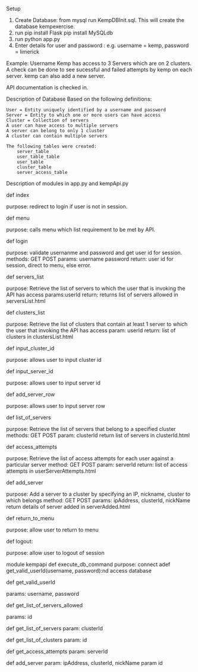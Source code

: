 

Setup
1. Create Database: from mysql run KempDBInit.sql. 
This will create the database kempexercise.
2. run 
    pip install Flask
    pip install MySQLdb
2. run python app.py
3. Enter details for user and password : e.g. username = kemp, password = limerick

 Example: Username Kemp has access to 3 Servers which are on 2 clusters.  
        A check can be done to see sucessful and failed attempts by kemp on each server. 
        kemp can also add a new server.  


API documentation is checked in. 


 
Description of Database
Based on the following definitions:

    User = Entity uniquely identified by a username and password
    Server = Entity to which one or more users can have access
    Cluster = Collection of servers
    A user can have access to multiple servers
    A server can belong to only 1 cluster
    A cluster can contain multiple servers
    
    The following tables were created:
        server_table
        user_table_table
        user_table
        cluster_table
        server_access_table
 
 
        
Description of modules in app.py and kempApi.py

def index

  purpose: redirect to login if user is not in session.  

def menu

  purpose: calls menu which list requirement to be met by API.

def login

  purpose: validate usernanme and password and get user id for session. 
  methods: GET POST
  params: username password
  return: user id for session, direct to menu, else error. 

def servers_list

  purpose: Retrieve the list of servers to which the user that is invoking the API has access
  params:userId
  return: returns list of servers allowed in serversList.html

def clusters_list

  purpose: Retrieve the list of clusters that contain at least 1 server to which the user that invoking the API has access
  param: userId
  return: list of clusters in clustersList.html

def input_cluster_id

  purpose: allows user to input cluster id 

def input_server_id

  purpose: allows user to input server id 

def add_server_row

  purpose: allows user to input server row

def list_of_servers

  purpose: Retrieve the list of servers that belong to a specified cluster
  methods: GET POST
  param: clusterId
  return list of servers in clusterId.html

def access_attempts

  purpose: Retrieve the list of access attempts for each user against a particular server 
  method: GET POST
  param: serverId
  return: list of access attempts in userServerAttempts.html

def add_server

  purpose: Add a server to a cluster by specifying an IP, nickname, cluster to which belongs
  method: GET POST
  params: ipAddress, clusterId, nickName
  return details of server added in serverAdded.html

def return_to_menu

  purpose: allow user to return to menu

def logout:  

  purpose: allow user to logout of session

module kempapi
def execute_db_command
purpose: connect adef get_valid_userId(username, password):nd access database

def get_valid_userId

  params: username, password
  
  def get_list_of_servers_allowed
  
   params: id
  
  def get_list_of_servers
    param: clusterId
 
 def get_list_of_clusters
  param: id
  
  def get_access_attempts
    param: serverId
    
  def add_server
    param: ipAddress, clusterId, nickName
    param id


